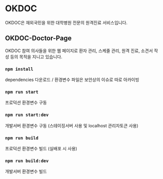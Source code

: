 # OKDOC

OKDOC은 재외국민을 위한 대학병원 전문의 원격진료 서비스입니다.

## OKDOC-Doctor-Page

OKDOC 참여 의사들을 위한 웹 페이지로 환자 관리, 스케줄 관리, 원격 진료, 소견서 작성 등의 목적을 지니고 있습니다.

### `npm install`

dependencies 다운로드 / 환경변수 파일은 보안상의 이슈로 따로 아카이빙

### `npm run start`

프로덕션 환경변수 구동

### `npm run start:dev`

개발서버 환경변수 구동 (스테이징서버 사용 및 localhost 관리자토큰 사용)

### `npm run build`

프로덕션 환경변수 빌드 (실배포 시 사용)

### `npm run build:dev`

개발서버 환경변수 빌드
